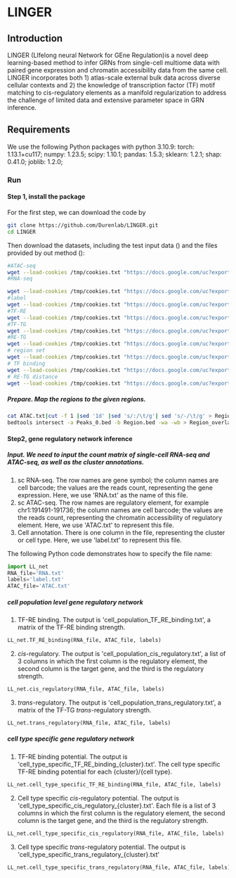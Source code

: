 # LINGER
## Introduction
LINGER (LIfelong neural Network for GEne Regulation)is a novel deep learning-based method to infer GRNs from single-cell multiome data with paired gene expression and chromatin accessibility data from the same cell. LINGER incorporates both 1) atlas-scale external bulk data across diverse cellular contexts and 2) the knowledge of transcription factor (TF) motif matching to cis-regulatory elements as a manifold regularization to address the challenge of limited data and extensive parameter space in GRN inference.
## Requirements
We use the following Python packages with python 3.10.9: 
torch: 1.13.1+cu117; numpy: 1.23.5; scipy: 1.10.1; pandas: 1.5.3; sklearn: 1.2.1; shap: 0.41.0; joblib: 1.2.0; 
### Run
#### Step 1, install the package
For the first step, we can download the code by
```sh
git clone https://github.com/Durenlab/LINGER.git
cd LINGER
```
Then download the datasets, including the test input data () and the  files provided by out method ():
```sh
#ATAC-seq
wget --load-cookies /tmp/cookies.txt "https://docs.google.com/uc?export=download&confirm=$(wget --quiet --save-cookies /tmp/cookies.txt --keep-session-cookies --no-check-certificate 'https://docs.google.com/uc?export=download&id=1qmMudeixeRbYS8LCDJEuWxlAgeM0hC1r' -O- | sed -rn 's/.*confirm=([0-9A-Za-z_]+).*/\1\n/p')&id=1qmMudeixeRbYS8LCDJEuWxlAgeM0hC1r" -O ATAC.txt && rm -rf /tmp/cookies.txt
#RNA-seq

wget --load-cookies /tmp/cookies.txt "https://docs.google.com/uc?export=download&confirm=$(wget --quiet --save-cookies /tmp/cookies.txt --keep-session-cookies --no-check-certificate 'https://docs.google.com/uc?export=download&id=1dP4ITjQZiVDa52xfDTo5c14f9H0MsEGK' -O- | sed -rn 's/.*confirm=([0-9A-Za-z_]+).*/\1\n/p')&id=1dP4ITjQZiVDa52xfDTo5c14f9H0MsEGK" -O RNA.txt && rm -rf /tmp/cookies.txt
#label
wget --load-cookies /tmp/cookies.txt "https://docs.google.com/uc?export=download&confirm=$(wget --quiet --save-cookies /tmp/cookies.txt --keep-session-cookies --no-check-certificate 'https://docs.google.com/uc?export=download&id=1ZeEp5GnWfQJxuAY0uK9o8s_uAvFsNPI5' -O- | sed -rn 's/.*confirm=([0-9A-Za-z_]+).*/\1\n/p')&id=1ZeEp5GnWfQJxuAY0uK9o8s_uAvFsNPI5" -O label.txt && rm -rf /tmp/cookies.txt
#TF-RE
wget --load-cookies /tmp/cookies.txt "https://docs.google.com/uc?export=download&confirm=$(wget --quiet --save-cookies /tmp/cookies.txt --keep-session-cookies --no-check-certificate 'https://docs.google.com/uc?export=download&id=1miQkV1mUjBa7wFoPKcKXQwHR9ReCCBfO' -O- | sed -rn 's/.*confirm=([0-9A-Za-z_]+).*/\1\n/p')&id=1miQkV1mUjBa7wFoPKcKXQwHR9ReCCBfO" -O Primary_TF_RE.txt && rm -rf /tmp/cookies.txt
#TF-TG
wget --load-cookies /tmp/cookies.txt "https://docs.google.com/uc?export=download&confirm=$(wget --quiet --save-cookies /tmp/cookies.txt --keep-session-cookies --no-check-certificate 'https://docs.google.com/uc?export=download&id=1OGsdqGupPEN7x7JD4xEbEAxo3bI4giS0' -O- | sed -rn 's/.*confirm=([0-9A-Za-z_]+).*/\1\n/p')&id=1OGsdqGupPEN7x7JD4xEbEAxo3bI4giS0" -O Primary_TF_TG.txt && rm -rf /tmp/cookies.txt
#RE-TG
wget --load-cookies /tmp/cookies.txt "https://docs.google.com/uc?export=download&confirm=$(wget --quiet --save-cookies /tmp/cookies.txt --keep-session-cookies --no-check-certificate 'https://docs.google.com/uc?export=download&id=1JK5K3k7bW4Dp2BIDZUB4Inw7HvY41Blw' -O- | sed -rn 's/.*confirm=([0-9A-Za-z_]+).*/\1\n/p')&id=1JK5K3k7bW4Dp2BIDZUB4Inw7HvY41Blw" -O Primary_RE_TG.txt && rm -rf /tmp/cookies.txt
# region set
wget --load-cookies /tmp/cookies.txt "https://docs.google.com/uc?export=download&confirm=$(wget --quiet --save-cookies /tmp/cookies.txt --keep-session-cookies --no-check-certificate 'https://docs.google.com/uc?export=download&id=1m-0cii1o-K6yCJlOFPo4WklLpBWVB2g3' -O- | sed -rn 's/.*confirm=([0-9A-Za-z_]+).*/\1\n/p')&id=1m-0cii1o-K6yCJlOFPo4WklLpBWVB2g3" -O Peaks_0.bed && rm -rf /tmp/cookies.txt
# TF binding
wget --load-cookies /tmp/cookies.txt "https://docs.google.com/uc?export=download&confirm=$(wget --quiet --save-cookies /tmp/cookies.txt --keep-session-cookies --no-check-certificate 'https://docs.google.com/uc?export=download&id=13XOPUw0YY4kTzTLHYovL-qgMsVvdiC-m' -O- | sed -rn 's/.*confirm=([0-9A-Za-z_]+).*/\1\n/p')&id=13XOPUw0YY4kTzTLHYovL-qgMsVvdiC-m" -O TF_binding_f.txt && rm -rf /tmp/cookies.txt
# RE-TG distance
wget --load-cookies /tmp/cookies.txt "https://docs.google.com/uc?export=download&confirm=$(wget --quiet --save-cookies /tmp/cookies.txt --keep-session-cookies --no-check-certificate 'https://docs.google.com/uc?export=download&id=1vufkGt-oTtbc9B1Cy6AwXlh8n26j9C7k' -O- | sed -rn 's/.*confirm=([0-9A-Za-z_]+).*/\1\n/p')&id=1vufkGt-oTtbc9B1Cy6AwXlh8n26j9C7k" -O RE_TG_distance.txt && rm -rf /tmp/cookies.txt

```
##### Prepare. Map the regions to the given regions.
```sh
cat ATAC.txt|cut -f 1 |sed '1d' |sed 's/:/\t/g'| sed 's/-/\t/g' > Region.bed
bedtools intersect -a Peaks_0.bed -b Region.bed -wa -wb > Region_overlap.bed
```
#### Step2, gene regulatory network inference
##### Input. We need to input the count matrix of single-cell RNA-seq and ATAC-seq, as well as the cluster annotations.
1. sc RNA-seq. The row names are gene symbol; the column names are cell barcode; the values are the reads count, representing the gene expression. Here, we use 'RNA.txt' as the name of this file.
2. sc ATAC-seq. The row names are regulatory element, for example chr1:191491-191736; the column names are cell barcode; the values are the reads count, representing the chromatin accessibility of regulatory element. Here, we use 'ATAC.txt' to represent this file.
3. Cell annotation.  There is one column in the file, representing the cluster or cell type. Here, we use 'label.txt' to represent this file.

The following Python code demonstrates how to specify the file name:
```python
import LL_net
RNA_file='RNA.txt'
labels='label.txt'
ATAC_file='ATAC.txt'
```
##### cell population level gene regulatory network
1. TF-RE binding. The output is 'cell_population_TF_RE_binding.txt', a matrix of the TF-RE binding strength.
```python
LL_net.TF_RE_binding(RNA_file, ATAC_file, labels)
```
2. *cis*-regulatory. The output is 'cell_population_cis_regulatory.txt', a list of 3 columns in which the first column is the regulatory element, the second column is the target gene, and the third is the regulatory strength.
```python
LL_net.cis_regulatory(RNA_file, ATAC_file, labels)
```
3. *trans*-regulatory.  The output is 'cell_population_trans_regulatory.txt', a matrix of the TF-TG *trans*-regulatory strength.
```python
LL_net.trans_regulatory(RNA_file, ATAC_file, labels)
```
##### cell type specific gene regulatory network
1. TF-RE binding potential. The output is 'cell_type_specific_TF_RE_binding_{cluster}.txt'. The cell type specific TF-RE binding potential for each {cluster}/{cell type}.
```python
LL_net.cell_type_specific_TF_RE_binding(RNA_file, ATAC_file, labels)
```
2. Cell type specific *cis*-regulatory potential. The output is 'cell_type_specific_cis_regulatory_{cluster}.txt'.  Each file is a list of 3 columns in which the first column is the regulatory element, the second column is the target gene, and the third is the regulatory strength.
```python
LL_net.cell_type_specific_cis_regulatory(RNA_file, ATAC_file, labels)
```
3. Cell type specific *trans*-regulatory potential. The output is 'cell_type_specific_trans_regulatory_{cluster}.txt'
```python
LL_net.cell_type_specific_trans_regulatory(RNA_file, ATAC_file, labels)
```
